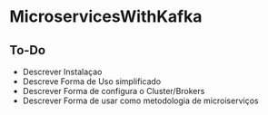 # MicroservicesWithKafka


## To-Do

- Descrever Instalaçao
- Descreve Forma de Uso simplificado
- Descrever Forma de configura o Cluster/Brokers
- Descrever Forma de usar como metodologia de microiserviços
